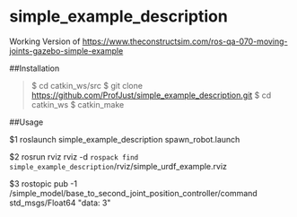 # simple_example_description
Working Version of https://www.theconstructsim.com/ros-qa-070-moving-joints-gazebo-simple-example

##Installation


  >$ cd catkin_ws/src
  >$ git clone  https://github.com/ProfJust/simple_example_description.git
  >$ cd catkin_ws
  >$ catkin_make

##Usage

  $1 roslaunch simple_example_description spawn_robot.launch

  $2 rosrun rviz rviz -d `rospack find simple_example_description`/rviz/simple_urdf_example.rviz

  $3 rostopic pub -1 /simple_model/base_to_second_joint_position_controller/command std_msgs/Float64 "data: 3"
